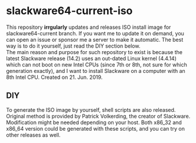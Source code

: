 slackware64-current-iso
======
This repository  **irrgularly** updates and releases ISO install image for  slackware64-current branch. If you want me to update it on demand, you can open an issue or sponsor me a server to make it automatic. The best way is to do it yourself, just read the DIY section below.  
The main reason and purpose for such repository to exist is because the latest Slackware release (14.2) uses an out-dated Linux kernel (4.4.14) which can not boot on new Intel CPUs (since 7th or 8th, not sure for which generation exactly), and I want to install Slackware on a computer with an 8th Intel CPU.
Created on 21. Jun. 2019.


DIY
--------

To generate the ISO image by yourself,  shell scripts are also released. Original method is provided by Patrick Volkerding, the creator of Slackware. Modification might be needed depending on your host.  Both x86_32 and x86_64 version could be generated with these scripts, and you can try on other releases as well.
